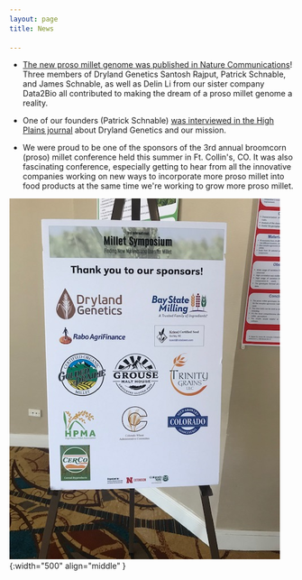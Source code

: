 ```yaml
---
layout: page
title: News

---
```


* [The new proso millet genome was published in Nature Communications](https://doi.org/10.1038/s41467-019-08409-5)! Three members of Dryland Genetics Santosh Rajput, Patrick Schnable, and James Schnable, as well as Delin Li from our sister company Data2Bio all contributed to making the dream of a proso millet genome a reality. 


* One of our founders (Patrick Schnable) [was interviewed in the High Plains journal](https://www.hpj.com/bickel/genetics-combined-with-management-and-technology-is-helping-ogallala-farmers/article_3c6f444c-610f-59cf-8d7d-17f8b4fd2158.html) about Dryland Genetics and our mission.


* We were proud to be one of the sponsors of the 3rd annual broomcorn (proso) millet conference held this summer in Ft. Collin's, CO. It was also fascinating conference, especially getting to hear from all the innovative companies working on new ways to incorporate more proso millet into food products at the same time we're working to grow more proso millet. 

![IMC3](/images/News_Images/Conference.jpg){:width="500" align="middle" }
